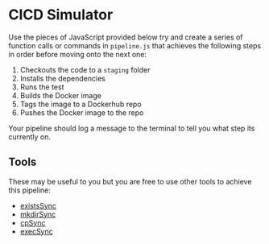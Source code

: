 # CICD Simulator

Use the pieces of JavaScript provided below try and create a series of function calls or commands in `pipeline.js` that achieves the following steps in order before moving onto the next one:

1. Checkouts the code to a `staging` folder
2. Installs the dependencies
3. Runs the test
4. Builds the Docker image
5. Tags the image to a Dockerhub repo
6. Pushes the Docker image to the repo

Your pipeline should log a message to the terminal to tell you what step its currently on.

## Tools

These may be useful to you but you are free to use other tools to achieve this pipeline:

- [existsSync](https://nodejs.org/api/fs.html#fsexistssyncpath)
- [mkdirSync](https://nodejs.org/api/fs.html#fsmkdirsyncpath-options)
- [cpSync](https://nodejs.org/api/fs.html#fsmkdirsyncpath-options)
- [execSync](https://nodejs.org/api/child_process.html#child_processexecsynccommand-options)

